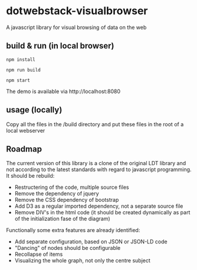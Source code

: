 # dotwebstack-visualbrowser
A javascript library for visual browsing of data on the web

## build & run (in local browser)

```
npm install

npm run build

npm start
```

The demo is available via http://localhost:8080

## usage (locally)

Copy all the files in the /build directory and put these files in the root of a local webserver

## Roadmap

The current version of this library is a clone of the original LDT library and not according to the latest standards with regard to javascript programming. It should be rebuild:

- Restructering of the code, multiple source files
- Remove the dependency of jquery
- Remove the CSS dependency of bootstrap
- Add D3 as a regular imported dependency, not a separate source file
- Remove DIV's in the html code (it should be created dynamically as part of the initialization fase of the diagram)

Functionally some extra features are already identified:
- Add separate configuration, based on JSON or JSON-LD code
- "Dancing" of nodes should be configurable
- Recollapse of items
- Visualizing the whole graph, not only the centre subject
